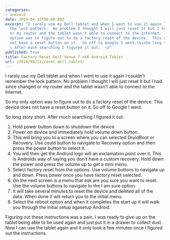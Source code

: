 ```yaml
---
categories:
- android
date: 2016-04-13T00:00:00Z
excerpt: "I rarely use my Dell tablet and when I went to use it again I couldn't remember
  the lock pattern.  No problem I thought I will just reset it but I had since changed
  or my router and the tablet wasn't able to connect to the Internet.  \n\nSo my  only
  option was to figure out to do a factory reset of the device.  This device does
  not have a reset button on it.  So off to Google I went.\n\nSo long story short.
  \ After much searching I figured it out.  \n"
published: true
title: Factory Reset Dell Venue 7 x86 Android Tablet
url: /2016/04/13/reset-dell-tablet/
---
```


I rarely use my Dell tablet and when I went to use it again I couldn't remember the lock pattern.  No problem I thought I will just reset it but I had since changed or my router and the tablet wasn't able to connect to the Internet.  

So my  only option was to figure out to do a factory reset of the device.  This device does not have a reset button on it.  So off to Google I went.

So long story short.  After much searching I figured it out.  

1. Hold power button down to shutdown the device 
1. Power on device and immediately hold volume down button.
 1. This will bring you to a screen where you can selected DruidBoot or Recovery.  Use could button to navigate  to Recovery option and then press the power button to select it. 
 1. You will then get the Android logo will an exclamation point over it. This is Androids way of saying you don't have a custom recovery.  Hold down the power and press the volume up to get a mini menu. 
 1. Select factory reset from the options.  Use volume buttons to navigate up and down.  Press power once you have factory reset selected.
 1. On the next screen is a menu that ask are you sure you want to reset.  Use the volume buttons to navigate to the I am sure option.  
 1. It will take several minutes to reset the device and deleted all of the data.  When done it will return you to the initial menu.
 1. Select the reboot option and when it completes the start up it will walk you through the initial setup agasetup Android.
   
Figuring out these instructions was a pain.  I was ready to give up on the tablet being able to be used again and just put it in a drawer to collect dust.  Now I can use the tablet again and it only took a few minutes once I figured out the instructions.  